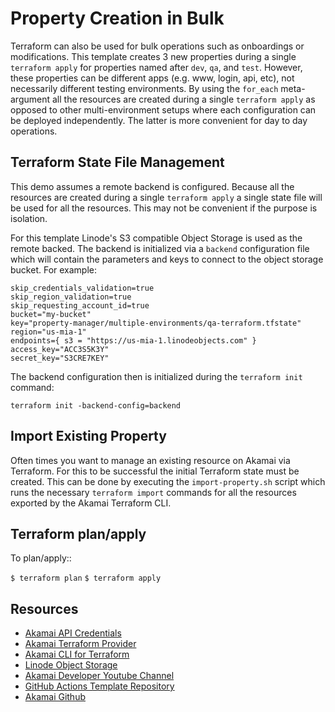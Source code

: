 # Property Creation in Bulk

Terraform can also be used for bulk operations such as onboardings or modifications. This template creates 3 new properties during a single `terraform apply` for properties named after `dev`, `qa`, and `test`. However, these properties can be different apps (e.g. www, login, api, etc), not necessarily different testing environments. 
By using the `for_each` meta-argument all the resources are created during a single `terraform apply` as opposed to other multi-environment setups where each configuration can be deployed independently. The latter is more convenient for day to day operations. 

## Terraform State File Management
This demo assumes a remote backend is configured. Because all the resources are created during a single `terraform apply` a single state file will be used for all the resources. This may not be convenient if the purpose is isolation.


For this template Linode's S3 compatible Object Storage is used as the remote backed. The backend is initialized via a `backend` configuration file which will contain the parameters and keys to connect to the object storage bucket. For example:

```
skip_credentials_validation=true
skip_region_validation=true
skip_requesting_account_id=true
bucket="my-bucket"
key="property-manager/multiple-environments/qa-terraform.tfstate"
region="us-mia-1"
endpoints={ s3 = "https://us-mia-1.linodeobjects.com" }
access_key="ACC3S5K3Y"
secret_key="S3CRE7KEY"
```

The backend configuration then is initialized during the `terraform init` command:

```
terraform init -backend-config=backend
```

## Import Existing Property
Often times you want to manage an existing resource on Akamai via Terraform. For this to be successful the initial Terraform state must be created. This can be done by executing the `import-property.sh` script which runs the necessary `terraform import` commands for all the resources exported by the Akamai Terraform CLI.

## Terraform plan/apply
To plan/apply::

`$ terraform plan`
`$ terraform apply`

## Resources
- [Akamai API Credentials](https://techdocs.akamai.com/developer/docs/set-up-authentication-credentials)
- [Akamai Terraform Provider](https://techdocs.akamai.com/terraform/docs)
- [Akamai CLI for Terraform](https://github.com/akamai/cli-terraform)
- [Linode Object Storage](https://www.linode.com/lp/object-storage/)
- [Akamai Developer Youtube Channel](https://www.youtube.com/c/AkamaiDeveloper)
- [GitHub Actions Template Repository](https://github.com/jaescalo/akamai-pm-tf-multiple-env-workflow)
- [Akamai Github](https://github.com/akamai)